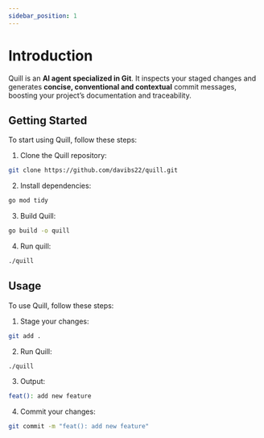 ```yaml
---
sidebar_position: 1
---
```


# Introduction

Quill is an **AI agent specialized in Git**. It inspects your staged changes and generates **concise, conventional and contextual** commit messages, boosting your project’s documentation and traceability.

## Getting Started
To start using Quill, follow these steps:
1. Clone the Quill repository:
```bash
git clone https://github.com/davibs22/quill.git
```
2. Install dependencies:
```bash
go mod tidy
```
3. Build Quill:
```bash
go build -o quill
```
4. Run quill:
```bash
./quill
```

## Usage
To use Quill, follow these steps:
1. Stage your changes:
```bash
git add .
```
2. Run Quill:
```bash
./quill
```
3. Output:
```bash
feat(): add new feature
```
4. Commit your changes:
```bash
git commit -m "feat(): add new feature"
```

